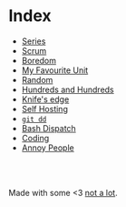 <!-- Yeah... this is not great but here we go -->
<!-- Google tag (gtag.js) -->
<script async src="https://www.googletagmanager.com/gtag/js?id=G-1ZEKDKLNJG"></script>
<script>
  window.dataLayer = window.dataLayer || [];
  function gtag(){dataLayer.push(arguments);}
  gtag('js', new Date());

  gtag('config', 'G-1ZEKDKLNJG');
</script>

# Index
<!-- # Posts nobody asked for -->

<!-- # Index -->
<!--  &nbsp; -->

- [Series](series.md)
- [Scrum](scrum.md)
- [Boredom](boredom.md)
- [My Favourite Unit](unit.md)
- [Random](random.md)
- [Hundreds and Hundreds](hundreds.md)
- [Knife's edge](chaos.md)
- [Self Hosting](hosting.md)
- [`git dd`](git-dd.md)
- [Bash Dispatch](dispatch.md)
- [Coding](coding.md)
- [Annoy People](annoy.md)
<br />
<br />
<!-- #  &nbsp; -->

<!-- Made with some <3 [Not a lot](https://github.com/jpedro/jpedro.github.io) -->
<!-- Posts nobody asked for <font color="red" size="1px">■</font> -->
Made with some <3 [not a lot](https://github.com/jpedro/jpedro.github.io).

